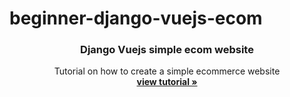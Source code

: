# beginner-django-vuejs-ecom

<p align="center">
    

  <h3 align="center">Django Vuejs simple ecom website</h3>

  <p align="center">
    Tutorial on how to create a simple ecommerce website
    <br />
    <a href="https://www.thedjangoguy.com/projects/build-a-simple-modern-e-com-website/"><strong>view tutorial »</strong></a>
    <br />
  </p>
</p>
